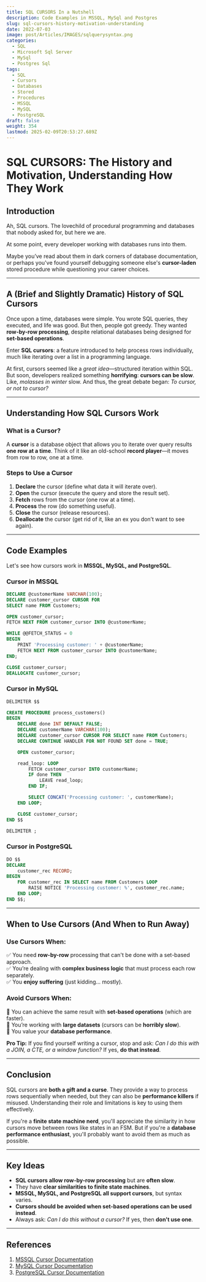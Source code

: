 ```yaml
---
title: SQL CURSORS In a Nutshell
description: Code Examples in MSSQL, MySql and Postgres
slug: sql-cursors-history-motivation-understanding
date: 2022-07-03
image: post/Articles/IMAGES/sqlquerysyntax.png
categories:
  - SQL
  - Microsoft Sql Server
  - MySql
  - Postgres Sql
tags:
  - SQL
  - Cursors
  - Databases
  - Stored
  - Procedures
  - MSSQL
  - MySQL
  - PostgreSQL
draft: false
weight: 354
lastmod: 2025-02-09T20:53:27.689Z
---
```

# SQL CURSORS: The History and Motivation, Understanding How They Work

## Introduction

Ah, SQL cursors. The lovechild of procedural programming and databases that nobody asked for, but here we are.

At some point, every developer working with databases runs into them.

Maybe you’ve read about them in dark corners of database documentation, or perhaps you've found yourself debugging someone else's **cursor-laden** stored procedure while questioning your career choices.

***

## A (Brief and Slightly Dramatic) History of SQL Cursors

Once upon a time, databases were simple. You wrote SQL queries, they executed, and life was good. But then, people got greedy. They wanted **row-by-row processing**, despite relational databases being designed for **set-based operations**.

Enter **SQL cursors**: a feature introduced to help process rows individually, much like iterating over a list in a programming language.

At first, cursors seemed like a *great idea*—structured iteration within SQL. But soon, developers realized something **horrifying**: **cursors can be slow**. Like, *molasses in winter* slow. And thus, the great debate began: *To cursor, or not to cursor?*

***

## Understanding How SQL Cursors Work

### What is a Cursor?

A **cursor** is a database object that allows you to iterate over query results **one row at a time**. Think of it like an old-school **record player**—it moves from row to row, one at a time.

### Steps to Use a Cursor

1. **Declare** the cursor (define what data it will iterate over).
2. **Open** the cursor (execute the query and store the result set).
3. **Fetch** rows from the cursor (one row at a time).
4. **Process** the row (do something useful).
5. **Close** the cursor (release resources).
6. **Deallocate** the cursor (get rid of it, like an ex you don’t want to see again).

***

## Code Examples

Let's see how cursors work in **MSSQL, MySQL, and PostgreSQL**.

### Cursor in **MSSQL**

```sql
DECLARE @customerName VARCHAR(100);
DECLARE customer_cursor CURSOR FOR
SELECT name FROM Customers;

OPEN customer_cursor;
FETCH NEXT FROM customer_cursor INTO @customerName;

WHILE @@FETCH_STATUS = 0
BEGIN
    PRINT 'Processing customer: ' + @customerName;
    FETCH NEXT FROM customer_cursor INTO @customerName;
END;

CLOSE customer_cursor;
DEALLOCATE customer_cursor;
```

### Cursor in **MySQL**

```sql
DELIMITER $$

CREATE PROCEDURE process_customers()
BEGIN
    DECLARE done INT DEFAULT FALSE;
    DECLARE customerName VARCHAR(100);
    DECLARE customer_cursor CURSOR FOR SELECT name FROM Customers;
    DECLARE CONTINUE HANDLER FOR NOT FOUND SET done = TRUE;

    OPEN customer_cursor;

    read_loop: LOOP
        FETCH customer_cursor INTO customerName;
        IF done THEN
            LEAVE read_loop;
        END IF;

        SELECT CONCAT('Processing customer: ', customerName);
    END LOOP;

    CLOSE customer_cursor;
END $$

DELIMITER ;
```

### Cursor in **PostgreSQL**

```sql
DO $$ 
DECLARE 
    customer_rec RECORD;
BEGIN
    FOR customer_rec IN SELECT name FROM Customers LOOP
        RAISE NOTICE 'Processing customer: %', customer_rec.name;
    END LOOP;
END $$;
```

***

## When to Use Cursors (And When to Run Away)

### **Use Cursors When:**

✅ You need **row-by-row** processing that can't be done with a set-based approach.\
✅ You’re dealing with **complex business logic** that must process each row separately.\
✅ You **enjoy suffering** (just kidding... mostly).

### **Avoid Cursors When:**

🚫 You can achieve the same result with **set-based operations** (which are faster).\
🚫 You’re working with **large datasets** (cursors can be **horribly slow**).\
🚫 You value your **database performance**.

**Pro Tip:** If you find yourself writing a cursor, stop and ask: *Can I do this with a JOIN, a CTE, or a window function?* If yes, **do that instead**.

***

## Conclusion

SQL cursors are **both a gift and a curse**. They provide a way to process rows sequentially when needed, but they can also be **performance killers** if misused. Understanding their role and limitations is key to using them effectively.

If you're a **finite state machine nerd**, you'll appreciate the similarity in how cursors move between rows like states in an FSM. But if you're a **database performance enthusiast**, you'll probably want to avoid them as much as possible.

***

## Key Ideas

* **SQL cursors allow row-by-row processing** but are **often slow**.
* They have **clear similarities to finite state machines**.
* **MSSQL, MySQL, and PostgreSQL all support cursors**, but syntax varies.
* **Cursors should be avoided when set-based operations can be used instead**.
* Always ask: *Can I do this without a cursor?* If yes, then **don't use one**.

***

## References

1. [MSSQL Cursor Documentation](https://learn.microsoft.com/en-us/sql/t-sql/language-elements/declare-cursor-transact-sql)
2. [MySQL Cursor Documentation](https://dev.mysql.com/doc/refman/8.0/en/cursors.html)
3. [PostgreSQL Cursor Documentation](https://www.postgresql.org/docs/current/plpgsql-control-structures.html#PLPGSQL-CURSORS)
